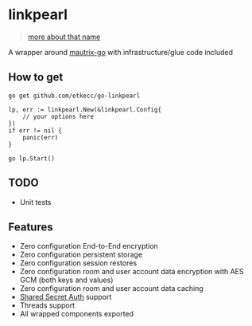 # linkpearl

> [more about that name](https://ffxiv.gamerescape.com/wiki/Linkpearl)

A wrapper around [mautrix-go](https://github.com/mautrix/go) with infrastructure/glue code included

## How to get

```
go get github.com/etkecc/go-linkpearl
```

```
lp, err := linkpearl.New(&linkpearl.Config{
	// your options here
})
if err != nil {
	panic(err)
}

go lp.Start()
```

## TODO

* Unit tests

## Features

* Zero configuration End-to-End encryption
* Zero configuration persistent storage
* Zero configuration session restores
* Zero configuration room and user account data encryption with AES GCM (both keys and values)
* Zero configuration room and user account data caching
* [Shared Secret Auth](https://github.com/devture/matrix-synapse-shared-secret-auth) support
* Threads support
* All wrapped components exported
